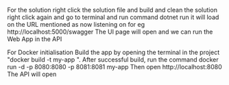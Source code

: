 For the solution 
right click the solution file and build and clean the solution
right click again and go to terminal and run command dotnet run
it will load on the URL mentioned as now listening on for eg http://localhost:5000/swagger
The UI page will open and we can run the Web App in the API

For Docker initialisation
Build the app by opening the terminal in the project
"docker build -t my-app ".
After successful build, run the command 
docker run -d -p 8080:8080 -p 8081:8081 my-app
Then open http://localhost:8080
The API will open 


